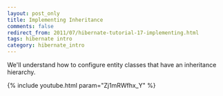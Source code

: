 ```yaml
---           
layout: post_only
title: Implementing Inheritance
comments: false
redirect_from: 2011/07/hibernate-tutorial-17-implementing.html
tags: hibernate intro
category: hibernate_intro
---
```


We'll understand how to configure entity classes that have an inheritance hierarchy.

{% include youtube.html param="Zj1mRWfhx_Y" %}